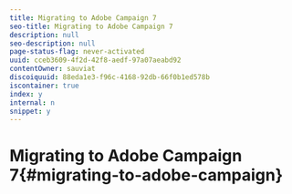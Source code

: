 ```yaml
---
title: Migrating to Adobe Campaign 7
seo-title: Migrating to Adobe Campaign 7
description: null
seo-description: null
page-status-flag: never-activated
uuid: cceb3609-4f2d-42f8-aedf-97a07aeabd92
contentOwner: sauviat
discoiquuid: 88eda1e3-f96c-4168-92db-66f0b1ed578b
iscontainer: true
index: y
internal: n
snippet: y
---
```


# Migrating to Adobe Campaign 7{#migrating-to-adobe-campaign}


